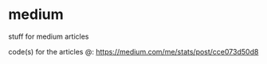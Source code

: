 # medium
stuff for medium articles

code(s) for the articles @:
https://medium.com/me/stats/post/cce073d50d8
